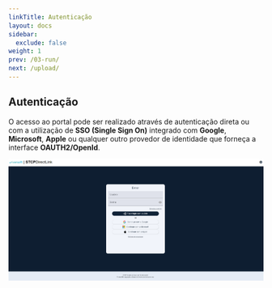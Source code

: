 ```yaml
---
linkTitle: Autenticação
layout: docs
sidebar:
  exclude: false
weight: 1
prev: /03-run/
next: /upload/
---
```


## Autenticação

O acesso ao portal pode ser realizado através de autenticação direta ou com a utilização de **SSO (Single Sign On)** integrado com **Google**,  **Microsoft**, **Apple** ou qualquer outro provedor de identidade que forneça a interface **OAUTH2/OpenId**.

![](authentication-dirl.png "Portal de autenticação")

